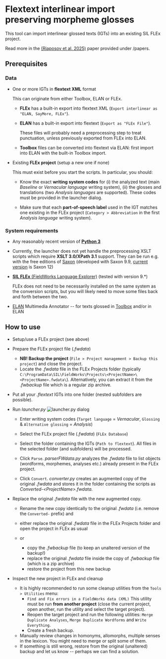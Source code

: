 # Flextext interlinear import preserving morpheme glosses 

This tool can import interlinear glossed texts (IGTs) into an existing SIL FLEx project.

Read more in the [(Riaposov et al. 2025)](papers/riaposov_et_al-2025-IGT_import_FLEx.pdf) paper provided under /papers.

## Prerequisites

### Data

* One or more IGTs in **flextext XML** format

    This can originate from either Toolbox, ELAN or FLEx.
    * **FLEx** has a built-in export into flextext XML (`Export interlinear as "ELAN, SayMore, FLEx"`).
    * **ELAN** has a built-in export into flextext (`Export as "FLEx File"`).

        These files will probably need a preprocessing step to treat punctuation, unless previously exported from FLEx into ELAN. 

    * **Toolbox** files can be converted into flextext via ELAN: first import into ELAN with the built-in Toolbox import.
* Existing **FLEx project** (setup a new one if none)

    This must exist before you start the scripts. In particular, you should:
    
    * Know the exact **writing system codes** for (i) the analyzed text (main *Baseline* or *Vernacular language* writing system), (ii) the glosses and translations (two *Analysis languages* are supported). These codes must be provided in the launcher dialog.
    
    * Make sure that each **part-of-speech label** used in the IGT matches one existing in the FLEx project (`Category > Abbreviation` in the first *Analysis language* writing system).  
    
### System requirements

* Any reasonably recent version of [**Python 3**](https://www.python.org/downloads/)

* Currently, the launcher does not yet handle the preprocessing XSLT scripts which require **XSLT 3.0/XPath 3.1** support. They can be run e.g. with the free editions of [Saxon](https://www.saxonica.com/) (developed with Saxon 9.9, [current version](https://www.saxonica.com/download/download_page.xml) is Saxon 12)   
    
* [**SIL FLEx** (FieldWorks Language Explorer)](https://software.sil.org/fieldworks/) (tested with version 9.*)
    
    FLEx does not need to be necessarily installed on the same system as the conversion scripts, but you will likely need to move some files back and forth between the two.
 
* [ELAN](https://archive.mpi.nl/tla/elan) Multimedia Annotator -- for texts glossed in [Toolbox](https://software.sil.org/toolbox/) and/or in ELAN

## How to use

* Setup/use a FLEx project (see above)

* Prepare the FLEx project file (*.fwdata*)
    * **NB! Backup the project** (`File > Project management > Backup this project`) and close the project.
    * Locate the *.fwdata* file in the FLEx Projects folder (typically `C:\ProgramData\SIL\FieldWorks\Projects\<ProjectName>\<ProjectName>.fwdata\`).         Alternatively, you can extract it from the *.fwbackup* file which is a regular zip archive.
        
* Put all your *.flextext* IGTs into one folder (nested subfolders are possible).          
    
* Run *launcher.py* ![launcher.py dialog](Flextext2FLEx.png)
    * Enter writing system codes (`Target language` = *Vernacular*, `Glossing` & `Alternative glossing` = *Analysis*)
    * Select the FLEx project file (*.fwdata*) (`FLEx Database`)
    * Select the folder containing the IGTs (`Path to flextext`). 
    All files in the selected folder (and subfolders) will be processed.
    
    * Click `Parse`.
    *parserFWdata.py* analyzes the *.fwdata* file to list objects (wordforms, morphemes, analyses etc.) already present in the FLEx project.
    
    * Click `Convert`.
    *converter.py* creates an augmented copy of the original *.fwdata* and stores it in the folder containing the scripts as *Converted-\<ProjectName\>.fwdata*.

* Replace the original *.fwdata* file with the new augmented copy.
    * Rename the new copy identically to the original *.fwdata* (i.e. remove the `Converted-` prefix) and
    
    * either replace the original *.fwdata* file in the FLEx Projects folder and open the project in FLEx as usual
    * or 
        * copy the *.fwbackup* file (to keep an unaltered version of the backup!)
        * replace the original *.fwdata* file inside the copy of *.fwbackup* file (which is a zip archive)
        * restore the project from this new backup
        
* Inspect the new project in FLEx and cleanup
    * It is highly recommended to run some cleanup utilities from the `Tools > Utilities` menu:
        * `Find and Fix errors in a FieldWorks data (XML)`
        This utility must be run **from another project** (close the current project, open another, run the utility and select the target project).
        * Reopen the target project and run the following utilities: `Merge Duplicate Analyses`, `Merge Duplicate Wordforms` and `Write Everything`. 
        * Create a fresh backup.     
    * Manually review changes in homonyms, allomorphs, multiple senses in the lexicon. You might need to merge or split some of them.
    * If something is still wrong, restore from the original (unaltered) backup and let us know -- perhaps we can find a solution.
              
    